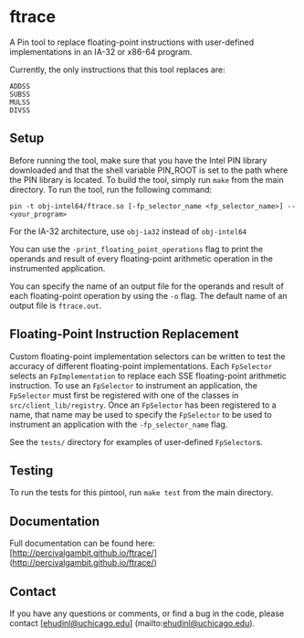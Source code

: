 ftrace
======

A Pin tool to replace floating-point instructions with user-defined
implementations in an IA-32 or x86-64 program.

Currently, the only instructions that this tool replaces are:

    ADDSS
    SUBSS
    MULSS
    DIVSS


Setup
-----

Before running the tool, make sure that you have the Intel PIN library
downloaded and that the shell variable PIN_ROOT is set to the path where the PIN
library is located.  To build the tool, simply run `make` from the main
directory.  To run the tool, run the following command:

    pin -t obj-intel64/ftrace.so [-fp_selector_name <fp_selector_name>] -- <your_program>

For the IA-32 architecture, use `obj-ia32` instead of `obj-intel64`

You can use the `-print_floating_point_operations` flag to print the operands
and result of every floating-point arithmetic operation in the instrumented
application.

You can specify the name of an output file for the operands and result of each
floating-point operation by using the `-o` flag. The default name of an output
file is `ftrace.out`.

Floating-Point Instruction Replacement
--------------------------------------

Custom floating-point implementation selectors can be written to test the
accuracy of different floating-point implementations. Each `FpSelector` selects
an `FpImplementation` to replace each SSE floating-point arithmetic instruction.
To use an `FpSelector` to instrument an application, the `FpSelector` must first
be registered with one of the classes in `src/client_lib/registry`.  Once an
`FpSelector` has been registered to a name, that name may be used to specify the
`FpSelector` to be used to instrument an application with the
`-fp_selector_name` flag.

See the `tests/` directory for examples of user-defined `FpSelector`s.

Testing
-------

To run the tests for this pintool, run `make test` from the main directory.

Documentation
-------------

Full documentation can be found here: [http://percivalgambit.github.io/ftrace/] (http://percivalgambit.github.io/ftrace/)

Contact
-------

If you have any questions or comments, or find a bug in the code, please contact
[ehudinl@uchicago.edu] (mailto:ehudinl@uchicago.edu).

